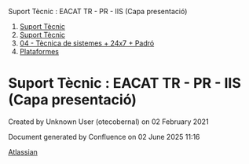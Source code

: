 Suport Tècnic : EACAT TR - PR - IIS (Capa presentació)  

1.  [Suport Tècnic](index.html)
2.  [Suport Tècnic](13893782.html)
3.  [04 - Tècnica de sistemes + 24x7 + Padró](26313202.html)
4.  [Plataformes](Plataformes_41520520.html)

Suport Tècnic : EACAT TR - PR - IIS (Capa presentació)
======================================================

Created by Unknown User (otecobernal) on 02 February 2021

Document generated by Confluence on 02 June 2025 11:16

[Atlassian](http://www.atlassian.com/)